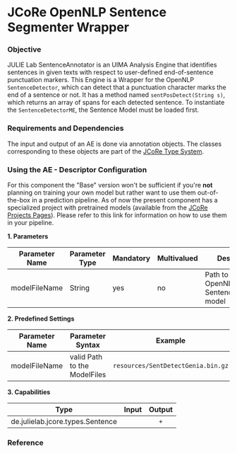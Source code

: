 # JCoRe OpenNLP Sentence Segmenter Wrapper

### Objective
JULIE Lab SentenceAnnotator is an UIMA Analysis Engine that identifies sentences in given texts with respect to user-defined end-of-sentence punctuation markers. This Engine is a Wrapper for the OpenNLP `SentenceDetector`, which can detect that a punctuation character marks the end of a sentence or not. It has a method named `sentPosDetect(String s)`, which returns an array of spans for each detected sentence.
To instantiate the `SentenceDetectorME`, the Sentence Model must be loaded first.

### Requirements and Dependencies
The input and output of an AE is done via annotation objects. The classes corresponding to these objects are part of the [JCoRe Type System](https://github.com/JULIELab/jcore-base/tree/master/jcore-types).

### Using the AE - Descriptor Configuration
For this component the "Base" version won't be sufficient if you're **not** planning on training your own model but rather want to use them out-of-the-box in a prediction pipeline. As of now the present component has a specialized project with pretrained models (available from the [JCoRe Projects Pages](https://github.com/JULIELab/jcore-projects)).
Please refer to this link for information on how to use them in your pipeline.

**1. Parameters**

| Parameter Name | Parameter Type | Mandatory | Multivalued | Description |
|----------------|----------------|-----------|-------------|-------------|
| modelFileName | String | yes | no | Path to the OpenNLP SentenceDectector model |


**2. Predefined Settings**

| Parameter Name | Parameter Syntax | Example |
|----------------|------------------|---------|
| modelFileName | valid Path to the ModelFiles  | `resources/SentDetectGenia.bin.gz` |


**3. Capabilities**

| Type | Input | Output |
|------|:-----:|:------:|
| de.julielab.jcore.types.Sentence |  |`+`|



### Reference
